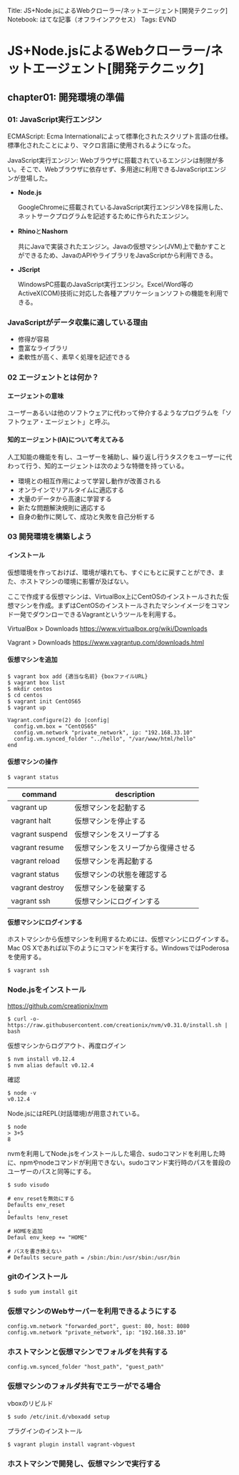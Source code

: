 Title: JS+Node.jsによるWebクローラー/ネットエージェント[開発テクニック]
Notebook: はてな記事（オフラインアクセス）
Tags: EVND
# JS+Node.jsによるWebクローラー/ネットエージェント[開発テクニック]

## chapter01: 開発環境の準備
### 01: JavaScript実行エンジン

ECMAScript: Ecma Internationalによって標準化されたスクリプト言語の仕様。標準化されたことにより、マクロ言語に使用されるようになった。

JavaScript実行エンジン: Webブラウザに搭載されているエンジンは制限が多い。そこで、Webブラウザに依存せず、多用途に利用できるJavaScriptエンジンが登場した。

- **Node.js**

    GoogleChromeに搭載されているJavaScript実行エンジンV8を採用した、ネットサークプログラムを記述するために作られたエンジン。

- **Rhino**と**Nashorn**

    共にJavaで実装されたエンジン。Javaの仮想マシン(JVM)上で動かすことができるため、JavaのAPIやライブラリをJavaScriptから利用できる。

- **JScript**

    WindowsPC搭載のJavaScript実行エンジン。Excel/Word等のActiveX(COM)技術に対応した各種アプリケーションソフトの機能を利用できる。

### JavaScriptがデータ収集に適している理由
- 修得が容易
- 豊富なライブラリ
- 柔軟性が高く、素早く処理を記述できる

### 02 エージェントとは何か？
#### エージェントの意味
ユーザーあるいは他のソフトウェアに代わって仲介するようなプログラムを「ソフトウェア・エージェント」と呼ぶ。

#### 知的エージェント(IA)について考えてみる
人工知能の機能を有し、ユーザーを補助し、繰り返し行うタスクをユーザーに代わって行う、知的エージェントは次のような特徴を持っている。

- 環境との相互作用によって学習し動作が改善される
- オンラインでリアルタイムに適応する
- 大量のデータから高速に学習する
- 新たな問題解決規則に適応する
- 自身の動作に関して、成功と失敗を自己分析する

### 03 開発環境を構築しよう
#### インストール
仮想環境を作っておけば、環境が壊れても、すぐにもとに戻すことができ、また、ホストマシンの環境に影響が及ばない。

ここで作成する仮想マシンは、VirtualBox上にCentOSのインストールされた仮想マシンを作成。まずはCentOSのインストールされたマシンイメージをコマンド一発でダウンローできるVagrantというツールを利用する。

VirtualBox > Downloads
https://www.virtualbox.org/wiki/Downloads

Vagrant > Downloads
https://www.vagrantup.com/downloads.html

#### 仮想マシンを追加

```
$ vagrant box add {適当な名前} {boxファイルURL}
$ vagrant box list
$ mkdir centos
$ cd centos
$ vagrant init CentOS65
$ vagrant up
```

```
Vagrant.configure(2) do |config|
  config.vm.box = "CentOS65"
  config.vm.network "private_network", ip: "192.168.33.10"
  config.vm.synced_folder "../hello", "/var/www/html/hello"
end
```

#### 仮想マシンの操作
```
$ vagrant status
```

command|description
---|---
vagrant up|仮想マシンを起動する
vagrant halt|仮想マシンを停止する
vagrant suspend|仮想マシンをスリープする
vagrant resume|仮想マシンをスリープから復帰させる
vagrant reload|仮想マシンを再起動する
vagrant status|仮想マシンの状態を確認する
vagrant destroy|仮想マシンを破棄する
vagrant ssh|仮想マシンにログインする

#### 仮想マシンにログインする
ホストマシンから仮想マシンを利用するためには、仮想マシンにログインする。Mac OS Xであれば以下のようにコマンドを実行する。WindowsではPoderosaを使用する。
```
$ vagrant ssh
```

### Node.jsをインストール
https://github.com/creationix/nvm
```
$ curl -o- https://raw.githubusercontent.com/creationix/nvm/v0.31.0/install.sh | bash
```
仮想マシンからログアウト、再度ログイン
```
$ nvm install v0.12.4
$ nvm alias default v0.12.4
```
確認
```
$ node -v
v0.12.4
```
Node.jsにはREPL(対話環境)が用意されている。
```
$ node
> 3+5
8
```
nvmを利用してNode.jsをインストールした場合、sudoコマンドを利用した時に、npmやnodeコマンドが利用できない。sudoコマンド実行時のパスを普段のユーザーのパスと同等にする。
```
$ sudo visudo
```
```
# env_resetを無効にする
Defaults env_reset
↓
Defaults !env_reset

# HOMEを追加
Defaul env_keep += "HOME"

# パスを書き換えない
# Defaults secure_path = /sbin:/bin:/usr/sbin:/usr/bin
```

### gitのインストール
```
$ sudo yum install git
```

### 仮想マシンのWebサーバーを利用できるようにする
```
config.vm.network "forwarded_port", guest: 80, host: 8080
config.vm.network "private_network", ip: "192.168.33.10"
```

### ホストマシンと仮想マシンでフォルダを共有する
```
config.vm.synced_folder "host_path", "guest_path"
```

### 仮想マシンのフォルダ共有でエラーがでる場合
vboxのリビルド
```
$ sudo /etc/init.d/vboxadd setup
```
プラグインのインストール
```
$ vagrant plugin install vagrant-vbguest
```

### ホストマシンで開発し、仮想マシンで実行する
